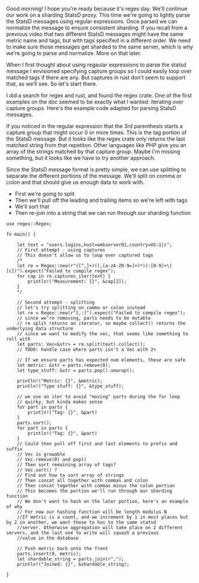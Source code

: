 Good morning! I hope you're ready because it's regex day. We'll continue our work on a sharding StatsD proxy. This time we're going to lightly parse the StatsD messages using regular expressions. Once parsed we can normalize the message to ensure consistent sharding. If you recall from a previous video that two different StatsD messages might have the same metric name and tags, but with tags specified in a different order. We need to make sure those messages get sharded to the same server, which is why we're going to parse and normalize. More on that later.

When I first thought about using regaular expressions to parse the statsd message I envisioned specifying capture groups so I could easily loop over matched tags if there are any. But captures in rust don't seem to support that, as we'll see. So let's start there.

I did a search for regex and rust, and found the regex crate. One of the first examples on the doc seemed to be exactly what I wanted: iterating over capture groups. Here's the example code adapted for parsing StatsD messages.

If you noticed in the regular expression that the 3rd parenthesis starts a capture group that might occur 0 or more times. This is the tag portion of the StatsD message. But it looks like the regex crate only returns the last matched string from that repetiton. Other languages like PHP give you an array of the strings matched by that capture group. Maybe I'm missing something, but it looks like we have to try another approach.

Since the StatsD message format is pretty simple, we can use splitting to separate the different portions of the message. We'll split on comma or colon and that should give us enough data to work with.

* First we're going to split
* Then we'll pull off the leading and trailing items so we're left with tags
* We'll sort that
* Then re-join into a string that we can run through our sharding function



```
use regex::Regex;

fn main() {
    
    let text = "users.logins,host=webserver01,country=US:1|c";
    // First attempt - using captures
    // This doesn't allow us to loop over captured tags
    /*
    let re = Regex::new(r"([^,]+)((,[a-zA-Z0-9=]+)*)(:[0-9]+\|[c])").expect("Failed to compile regex");
    for cap in re.captures_iter(text) {
        println!("Measurement: {}", &cap[2]);
    }
    */

    // Second attempt - splitting
    // let's try splitting on comma or colon instead
    let re = Regex::new(r"[,:]").expect("Failed to compile regex");
    // since we're removing, parts needs to be mutable
    // re split returns an iterator, so maybe collect() returns the underlying data structure
    // since we want to modify the vec, that seems like something to roll with
    let parts: Vec<&str> = re.split(text).collect();
    // TODO: handle case where parts isn't a Vec with 2+

    // If we ensure parts has expected num elements, these are safe
    let metric: &str = parts.remove(0);
    let type_stuff: &str = parts.pop().unwrap();
    
    println!("Metric: {}", &metric);
    println!("Type stuff: {}", &type_stuff);

    // we use an iter to avoid "moving" parts during the for loop
    // quirky, but kinda makes sense
    for part in parts {
        println!("Tag: {}", &part)
    }
    parts.sort();
    for part in parts {
        println!("Tag: {}", &part)
    }
    // Could then pull off first and last elements to prefix and suffix
    // Vec is growable
    // Vec.remove(0) and pop()
    // Then sort remaining array of tags?
    // Vec.sort() ?
    // Find out how to sort array of strings
    // Then concat all together with commas and colon
    // Then concat together with commas minus the colon portion
    // This becomes the portion we'll run through our sharding function
    // We don't want to hash on the later portion, here's an example of why
    // For now our hashing function will be length modulus N
    //If metric is a count, and we increment by 1 in most places but by 2 in another, we want those to has to the same statsd
    //server. Otherwise aggregation will take place on 2 different servers, and the last one to write will squash a previous
    //value in the database

    // Push metric back onto the front
    parts.insert(0, metric);
    let shardable_string = parts.join(r",");
    println!("Joined: {}", &shardable_string);

}
```
